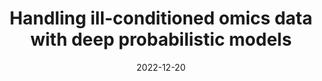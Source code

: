 ---
title: "Handling ill-conditioned omics data with deep probabilistic models"
collection: publications
permalink: /publications/preprint_DBLR
excerpt: ''
date: 2022-12-20
venue: bioRxiv (PREPRINT - This paper has been accepted in the IEEE Journal of Biomedical and Health Informatics (pending publication))
paperurl: 'https://www.biorxiv.org/content/10.1101/2022.12.18.520909v2'
citation: 'María Martínez-García, Pablo Martínez Olmos; bioRxiv 2022.12.18.520909; doi: https://doi.org/10.1101/2022.12.18.520909'
---
